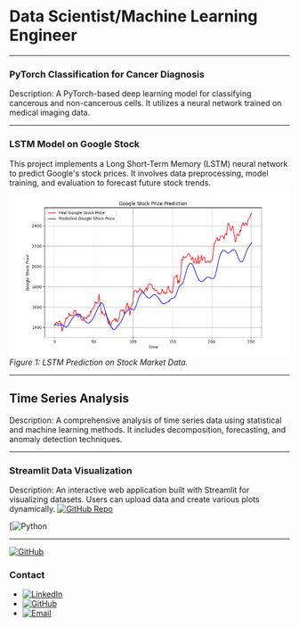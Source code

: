 # Data Scientist/Machine Learning Engineer 

---

### PyTorch Classification for Cancer Diagnosis


Description: A PyTorch-based deep learning model for classifying cancerous and non-cancerous cells. It utilizes a neural network trained on medical imaging data.

---

### LSTM Model on Google Stock
This project implements a Long Short-Term Memory (LSTM) neural network to predict Google's stock prices. It involves data preprocessing, model training, and evaluation to forecast future stock trends.
![Confusion Matrix](images/stock_price_prediction.png)
*Figure 1: LSTM Prediction on Stock Market Data.*

---

## Time Series Analysis


Description: A comprehensive analysis of time series data using statistical and machine learning methods. It includes decomposition, forecasting, and anomaly detection techniques.


---

### Streamlit Data Visualization

Description: An interactive web application built with Streamlit for visualizing datasets. Users can upload data and create various plots dynamically.
[![GitHub Repo](https://img.shields.io/badge/Repo-YourRepoName-blue?logo=github)](https://github.com/your-username/your-repo)

[![Python](https://img.shields.io/badge/Python-377)

---
[![GitHub](https://img.shields.io/badge/GitHub-Profile-black?logo=github)](https://github.com/your-username)

### Contact

* [![LinkedIn](https://img.shields.io/badge/LinkedIn-Connect-blue?style=for-the-badge&logo=linkedin)](https://www.linkedin.com/in/mehmet-helva-b2993a273/)
* [![GitHub](https://img.shields.io/badge/GitHub-mhelva-181717?style=for-the-badge&logo=github)](https://github.com/mhelva)
* [![Email](https://img.shields.io/badge/Email-Contact-red?style=for-the-badge&logo=gmail&logoColor=white)](mailto:m.helva34@gmail.com)
